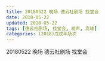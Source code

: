 ```yaml
---
title: 20180522 晚场 德云社剧场 找堂会
date: 2018-05-22
updated: 2018-05-22
tags: [德云社剧场, 找堂会, 相声, 高峰]
categories: (2018)戊戌年场次 
---
```

20180522 晚场 德云社剧场 找堂会
